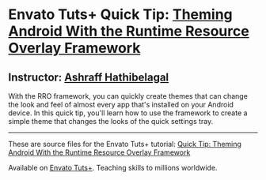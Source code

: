 # Envato Tuts+ Quick Tip: [Theming Android With the Runtime Resource Overlay Framework][published url]
## Instructor: [Ashraff Hathibelagal][instructor url]

With the RRO framework, you can quickly create themes that can change the look and feel of almost every app that's installed on your Android device. In this quick tip, you'll learn how to use the framework to create a simple theme that changes the looks of the quick settings tray.

------
These are source files for the Envato Tuts+ tutorial: [Quick Tip: Theming Android With the Runtime Resource Overlay Framework][published url]

Available on [Envato Tuts+](https://tutsplus.com). Teaching skills to millions worldwide.

[published url]: http://code.tutsplus.com/tutorials/quick-tip-theming-android-with-the-runtime-resource-overlay-framework--cms-29708
[instructor url]: https://tutsplus.com/authors/ashraff-hathibelagal

